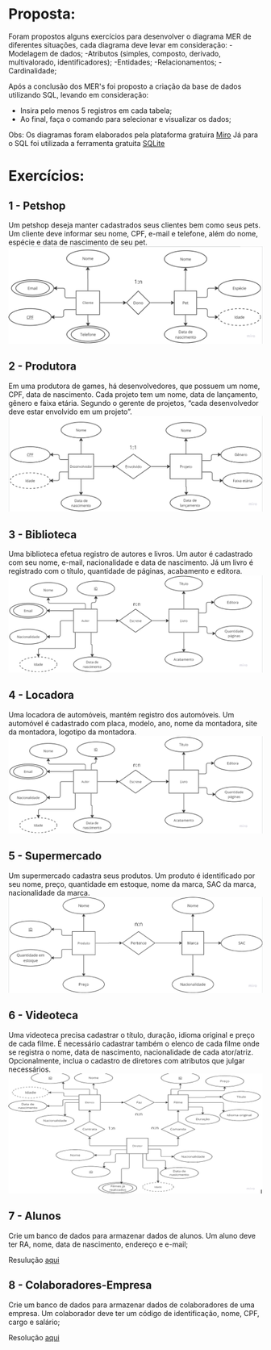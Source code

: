 <h1>Proposta:</h1>
Foram propostos alguns exercícios para desenvolver o diagrama MER de diferentes situações, cada diagrama deve levar em consideração:
-Modelagem de dados;
-Atributos (simples, composto, derivado, multivalorado, identificadores);
-Entidades;
-Relacionamentos;
-Cardinalidade;

Após a conclusão dos MER's foi proposto a criação da base de dados utilizando SQL, levando em consideração:
- Insira pelo menos 5 registros em cada tabela;
- Ao final, faça o comando para selecionar e visualizar os dados;

Obs: Os diagramas foram elaborados pela plataforma gratuira [Miro](https://miro.com/pt/) Já para o SQL foi utilizada a ferramenta gratuita [SQLite](https://sqliteonline.com/)

<h1>Exercícios:</h1>
<h2><b> 1 - Petshop </h2></b>
Um petshop deseja manter cadastrados seus clientes bem como seus pets.
Um cliente deve informar seu nome, CPF, e-mail e telefone, além do nome, espécie e data de nascimento de seu pet.
<img src = petshop_diagrama.png>
<h2><b> 2 - Produtora </h2></b>
  
Em uma produtora de games, há desenvolvedores, que possuem um nome, CPF, data de nascimento.
Cada projeto tem um nome, data de lançamento, gênero e faixa etária. Segundo o gerente de projetos, “cada desenvolvedor deve estar envolvido em um projeto”.
<img src =produtora_games_diagrama.png>

<h2><b> 3 - Biblioteca </h2></b>

Uma biblioteca efetua registro de autores e livros. Um autor é cadastrado com seu nome, e-mail, nacionalidade e data de nascimento. Já um livro é registrado com o título, quantidade de páginas, acabamento e editora.
<img src = biblioteca_diagrama.png>

<h2><b> 4 - Locadora </h2></b>

Uma locadora de automóveis, mantém registro dos automóveis. Um automóvel é cadastrado com placa, modelo, ano, nome da montadora, site da montadora, logotipo da montadora.
<img src = locadora_diagrama.png>

<h2><b> 5 - Supermercado </h2></b>
  
Um supermercado cadastra seus produtos. Um produto é identificado por seu nome, preço, quantidade em estoque, nome da marca, SAC da marca, nacionalidade da marca.
<img src = supermercado_diagrama.png>
<h2><b> 6 - Videoteca </h2></b>

Uma videoteca precisa cadastrar o título, duração, idioma original e preço de cada filme. É necessário cadastrar também o elenco de cada filme onde se registra o nome, data de nascimento, nacionalidade de cada ator/atriz. Opcionalmente, inclua o cadastro de diretores com atributos que julgar necessários.
<img src = videoteca_diagrama.png>

<h2><b> 7 - Alunos </h2></b> 

Crie um banco de dados para armazenar dados de alunos. Um aluno deve ter RA, nome, data de nascimento, endereço e e-mail;

Resulução [aqui](https://github.com/thaisconto/Curso-ADS/blob/main/Bando_Dados/Lista1/alunos_SQL.txt)

<h2><b> 8 - Colaboradores-Empresa </h2></b>
  
Crie um banco de dados para armazenar dados de colaboradores de uma empresa. Um colaborador deve ter um código de identificação, nome, CPF, cargo e salário;

Resolução [aqui](https://github.com/thaisconto/Curso-ADS/blob/main/Bando_Dados/Lista1/colaboradores_SQL.txt)
